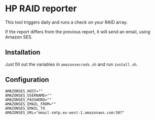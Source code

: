 # HP RAID reporter

This tool triggers daily and runs a check on your RAID array.

If the report differs from the previous report, it will send an email, using Amazon SES.

## Installation

Just fill out the variables in `amazonsecreds.sh` and run `install.sh`.

## Configuration

```
AMAZONSES_HOST=""
AMAZONSES_USERNAME=""
AMAZONSES_PASSWORD=""
AMAZONSES_EMAIL_FROM=""
AMAZONSES_EMAIL_TO
AMAZONSES_URL="email-smtp.eu-west-1.amazonaws.com:587"
```
